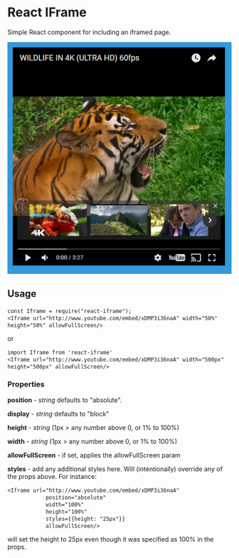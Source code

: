 # React IFrame

Simple React component for including an iframed page.

![Youtube in an iframe](screenshot.PNG)

## Usage

    const Iframe = require("react-iframe");
    <Iframe url="http://www.youtube.com/embed/xDMP3i36naA" width="50%" height="50%" allowFullScreen/>

or 

    import Iframe from 'react-iframe'
    <Iframe url="http://www.youtube.com/embed/xDMP3i36naA" width="500px" height="500px" allowFullScreen/>

### Properties

**position** - *string* defaults to "absolute".

**display** - *string* defaults to "block"

**height** - *string* (1px > any number above 0, or 1% to 100%)

**width** - *string* (1px > any number above 0, or 1% to 100%)

**allowFullScreen** - if set, applies the allowFullScreen param

**styles** - add any additional styles here. Will (intentionally) override any of the props 
above. For instance:

    <Iframe url="http://www.youtube.com/embed/xDMP3i36naA"
                position="absolute"
                width="100%"
                height="100%"
                styles={{height: "25px"}}
                allowFullScreen/>

will set the height to 25px even though it was specified as 100% in the props.
